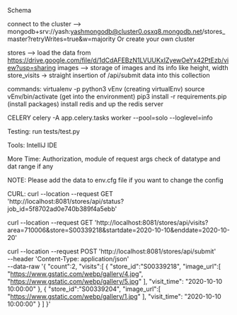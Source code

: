 Schema

connect to the cluster --> mongodb+srv://yash:yashmongodb@cluster0.osxq8.mongodb.net/stores_master?retryWrites=true&w=majority
Or create your own cluster


stores --> load the data from https://drive.google.com/file/d/1dCdAFEBzN1LVUUKxIZyewOeYx42PtEzb/view?usp=sharing
images --> storage of images and its info like height, width
store_visits -> straight insertion of /api/submit data into this collection

commands:
virtualenv -p python3 vEnv (creating virtualEnv)
source vEnv/bin/activate (get into the environment)
pip3 install -r requirements.pip (install packages)
install redis and up the redis server

CELERY 
celery -A app.celery.tasks worker --pool=solo --loglevel=info

Testing:
run tests/test.py

Tools: IntelliJ IDE

More Time: Authorization, module of request args check of datatype and dat range if any

NOTE: Please add the data to env.cfg file if you want to change the config

CURL:
curl --location --request GET 'http://localhost:8081/stores/api/status?job_id=5f8702ad0e740b389f4a5ebb'

curl --location --request GET 'http://localhost:8081/stores/api/visits?area=710006&store=S00339218&startdate=2020-10-10&enddate=2020-10-20'

curl --location --request POST 'http://localhost:8081/stores/api/submit' \
--header 'Content-Type: application/json' \
--data-raw '{
   "count":2,
   "visits":[
      {
         "store_id":"S00339218",
         "image_url":[
            "https://www.gstatic.com/webp/gallery/4.jpg",
            "https://www.gstatic.com/webp/gallery/5.jpg"
         ],
         "visit_time": "2020-10-10 10:00:00"
      },
      {
         "store_id":"S00339204",
         "image_url":[
            "https://www.gstatic.com/webp/gallery/1.jpg"
         ],
         "visit_time": "2020-10-10 10:00:00"
      }
   ]
}'